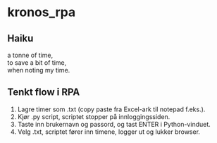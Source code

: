 # kronos_rpa

## Haiku
a tonne of time,  
to save a bit of time,  
when noting my time.

## Tenkt flow i RPA
1. Lagre timer som .txt (copy paste fra Excel-ark til notepad f.eks.).
2. Kjør .py script, scriptet stopper på innloggingssiden.
4. Taste inn brukernavn og passord, og tast ENTER i Python-vinduet.
5. Velg .txt, scriptet fører inn timene, logger ut og lukker browser. 
